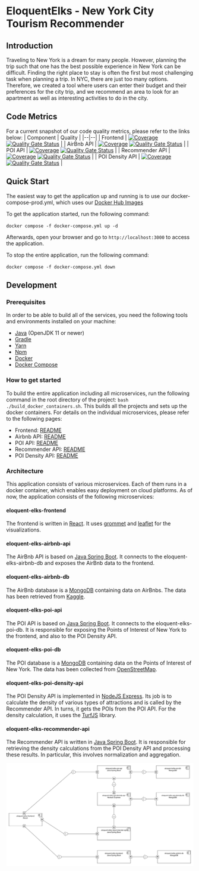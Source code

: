 # EloquentElks - New York City Tourism Recommender 
## Introduction
Traveling to New York is a dream for many people. However, planning the trip such that one has the best possible experience in New York can be difficult. Finding the right place to stay is often the first but most challenging task when planning a trip. In NYC, there are just too many options. Therefore, we created a tool where users can enter their budget and their preferences for the city trip, and we recommend an area to look for an apartment as well as interesting activities to do in the city.

## Code Metrics
For a current snapshot of our code quality metrics, please refer to the links below:
| Component | Quality |
|--|--|
| Frontend | [![Coverage](https://sonarcloud.io/api/project_badges/measure?project=eloquent-elks_EloquentElks_Frontend&metric=coverage)](https://sonarcloud.io/dashboard?id=eloquent-elks_EloquentElks_Frontend) [![Quality Gate Status](https://sonarcloud.io/api/project_badges/measure?project=eloquent-elks_EloquentElks_Frontend&metric=alert_status)](https://sonarcloud.io/dashboard?id=eloquent-elks_EloquentElks_Frontend) |
| AirBnb API | [![Coverage](https://sonarcloud.io/api/project_badges/measure?project=eloquent-elks_EloquentElks_Airbnb_API&metric=coverage)](https://sonarcloud.io/dashboard?id=eloquent-elks_EloquentElks_Airbnb_API) [![Quality Gate Status](https://sonarcloud.io/api/project_badges/measure?project=eloquent-elks_EloquentElks_Airbnb_API&metric=alert_status)](https://sonarcloud.io/dashboard?id=eloquent-elks_EloquentElks_Airbnb_API) |
| POI API | [![Coverage](https://sonarcloud.io/api/project_badges/measure?project=eloquent-elks_EloquentElks_POI_API&metric=coverage)](https://sonarcloud.io/dashboard?id=eloquent-elks_EloquentElks_POI_API) [![Quality Gate Status](https://sonarcloud.io/api/project_badges/measure?project=eloquent-elks_EloquentElks_POI_API&metric=alert_status)](https://sonarcloud.io/dashboard?id=eloquent-elks_EloquentElks_POI_API)  |
| Recommender API | [![Coverage](https://sonarcloud.io/api/project_badges/measure?project=eloquent-elks_EloquentElks_Recommender_API&metric=coverage)](https://sonarcloud.io/dashboard?id=eloquent-elks_EloquentElks_Recommender_API) [![Quality Gate Status](https://sonarcloud.io/api/project_badges/measure?project=eloquent-elks_EloquentElks_Recommender_API&metric=alert_status)](https://sonarcloud.io/dashboard?id=eloquent-elks_EloquentElks_Recommender_API) |
| POI Density API | [![Coverage](https://sonarcloud.io/api/project_badges/measure?project=eloquent-elks_EloquentElks_poi_density_api&metric=coverage)](https://sonarcloud.io/dashboard?id=eloquent-elks_EloquentElks_poi_density_api) [![Quality Gate Status](https://sonarcloud.io/api/project_badges/measure?project=eloquent-elks_EloquentElks_poi_density_api&metric=alert_status)](https://sonarcloud.io/dashboard?id=eloquent-elks_EloquentElks_poi_density_api)  |

## Quick Start

The easiest way to get the application up and running is to use our docker-compose-prod.yml, which uses our [Docker Hub Images](https://hub.docker.com/search?q=niels89%2Feloquent-elks&type=image)

To get the application started, run the following command:

`docker compose -f docker-compose.yml up -d`

Afterwards, open your browser and go to `http://localhost:3000` to access the application.

To stop the entire application, run the following command:

`docker compose -f docker-compose.yml down`

## Development
### Prerequisites
In order to be able to build all of the services, you need the following tools and environments installed on your machine:

 - [Java](https://openjdk.java.net/) (OpenJDK 11 or newer)
 - [Gradle](https://gradle.org/)
 - [Yarn](https://yarnpkg.com/) 
 - [Npm](https://yarnpkg.com/)
 - [Docker](https://www.docker.com/)
 - [Docker Compose](https://docs.docker.com/compose/) 

### How to get started
To build the entire application including all microservices, run the following command in the root directory of the project: `bash ./build_docker_containers.sh`. This builds all the projects and sets up the docker containers. For details on the individual microservices, please refer to the following pages:

 - Frontend: [README](./eloquent-elks-frontend/README.md)
 - Airbnb API: [README](./eloquent-elks-backend/README.md)
 - POI API: [README](./eloquent-elks-poi-api/README.md)
 - Recommender API: [README](./eloquent-elks-recommender-api/README.md)
 - POI Density API: [README](./eloquent-elks-poi-density-api/README.md)

### Architecture
This application consists of various microservices. Each of them runs in a docker container, which enables easy deployment on cloud platforms. As of now, the application consists of the following microservices:
#### eloquent-elks-frontend
The frontend is written in [React](https://reactjs.org/). It uses [grommet](https://v2.grommet.io/) and [leaflet](https://leafletjs.com/) for the visualizations.
#### eloquent-elks-airbnb-api
 The AirBnb API is based on [Java Spring Boot](https://spring.io/projects/spring-boot). It connects to the eloquent-elks-airbnb-db and exposes the AirBnb data to the frontend.
#### eloquent-elks-airbnb-db
The AirBnb database is a [MongoDB](https://www.mongodb.com) containing data on AirBnbs. The data has been retrieved from [Kaggle](https://www.kaggle.com/dgomonov/new-york-city-airbnb-open-data).
#### eloquent-elks-poi-api
The POI API is based on [Java Spring Boot](https://spring.io/projects/spring-boot). It connects to the eloquent-elks-poi-db. It is responsible for exposing the Points of Interest of New York to the frontend, and also to the POI Density API.
#### eloquent-elks-poi-db
The POI database is a [MongoDB](https://www.mongodb.com) containing data on the Points of Interest of New York. The data has been collected from [OpenStreetMap](https://www.openstreetmap.org).
#### eloquent-elks-poi-density-api
The POI Density API is implemented in [NodeJS Express](https://expressjs.com). Its job is to calculate the density of various types of attractions and is called by the Recommender API. In turns, it gets the POIs from the POI API. For the density calculation, it uses the [TurfJS](https://turfjs.org/) library.
#### eloquent-elks-recommender-api
The Recommender API is written in [Java Spring Boot](https://spring.io/projects/spring-boot). It is responsible for retrieving the density calculations from the POI Density API and processing these results. In particular, this involves normalization and aggregation.

![UML Component diagram showing the microservices of the application.](docs/img/architecture.png)
